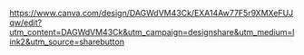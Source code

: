 https://www.canva.com/design/DAGWdVM43Ck/EXA14Aw77F5r9XMXeFUJqw/edit?utm_content=DAGWdVM43Ck&utm_campaign=designshare&utm_medium=link2&utm_source=sharebutton